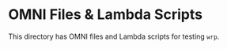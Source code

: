 # OMNI Files & Lambda Scripts

  This directory has OMNI files and Lambda scripts for testing `wrp`.
